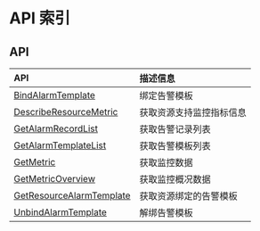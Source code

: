 # API 索引



## API

| API | 描述信息 |
|:---|:---|
|[BindAlarmTemplate](api/umon-api/bind_alarm_template)|绑定告警模板|
|[DescribeResourceMetric](api/umon-api/describe_resource_metric)|获取资源支持监控指标信息|
|[GetAlarmRecordList](api/umon-api/get_alarm_record_list)|获取告警记录列表|
|[GetAlarmTemplateList](api/umon-api/get_alarm_template_list)|获取告警模板列表|
|[GetMetric](api/umon-api/get_metric)|获取监控数据|
|[GetMetricOverview](api/umon-api/get_metric_overview)|获取监控概况数据|
|[GetResourceAlarmTemplate](api/umon-api/get_resource_alarm_template)|获取资源绑定的告警模板|
|[UnbindAlarmTemplate](api/umon-api/unbind_alarm_template)|解绑告警模板|



